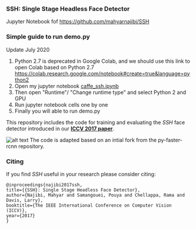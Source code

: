 ### SSH: Single Stage Headless Face Detector
Jupyter Notebook fof https://github.com/mahyarnajibi/SSH

### Simple guide to run demo.py

Update July 2020 

1. Python 2.7 is deprecated in Google Colab, and we should use this link to open Colab based on  Python 2.7 
https://colab.research.google.com/notebook#create=true&language=python2
2. Open my jupyter notebook [caffe_ssh.ipynb](caffe_ssh.ipynb)
3. Then open "Runtime"/ "Change runtime type" and select Python 2 and GPU 
4. Run jupyter notebook cells one by one
5. Finally you will able to run demo.py



This repository includes the code for training and evaluating the *SSH* face detector introduced in our [**ICCV 2017 paper**](https://arxiv.org/abs/1708.03979).

![alt text](http://legacydirs.umiacs.umd.edu/~najibi/github_readme_files/ssh_detections.jpg "SSH detection samples")
The code is adapted based on an intial fork from the py-faster-rcnn repository.

### Citing
If you find *SSH* useful in your research please consider citing:
```
@inproceedings{najibi2017ssh,
title={{SSH}: Single Stage Headless Face Detector},
author={Najibi, Mahyar and Samangouei, Pouya and Chellappa, Rama and Davis, Larry},
booktitle={The IEEE International Conference on Computer Vision (ICCV)},
year={2017}
}
```
